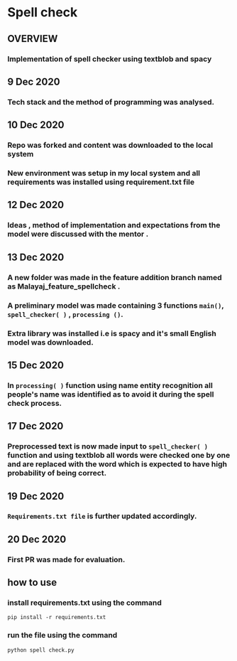 # Spell check
## OVERVIEW 
### Implementation of spell checker using textblob and spacy
## 9 Dec 2020
### Tech stack and the method of programming was analysed.
## 10 Dec 2020
### Repo was forked and content was downloaded to the local system
### New environment was setup in my local system and all requirements was installed using requirement.txt file
## 12 Dec 2020
### Ideas , method of implementation and expectations from the model were discussed with the mentor .
## 13 Dec 2020
### A new folder was made in the feature addition branch named as Malayaj_feature_spellcheck .
### A preliminary model was made containing 3 functions `main()`, `spell_checker( )` , `processing ()`.
### Extra library was installed i.e is spacy and it's small English model was downloaded.
## 15 Dec 2020
### In `processing( )` function using name entity recognition all people's name was identified as to avoid it during the spell check process.
## 17 Dec 2020
### Preprocessed text is now made input to `spell_checker( )` function and using textblob all words were checked one by one and are replaced with the word which is expected to have high probability of being correct.
## 19 Dec 2020
### `Requirements.txt file` is further updated accordingly.
## 20 Dec 2020
### First PR was made for evaluation.
## how to  use
### install requirements.txt using the command
    pip install -r requirements.txt
### run the file using the command 
    python spell check.py
